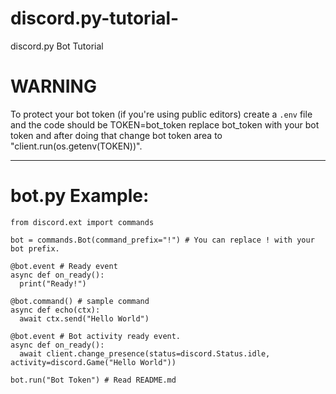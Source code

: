 # discord.py-tutorial-
discord.py Bot Tutorial


# WARNING
To protect your bot token (if you're using public editors) create a `.env` file and the code should be TOKEN=bot_token replace bot_token with your bot token and after doing that change bot token area to "client.run(os.getenv(TOKEN))".


----------------------------------------------------------------------------------------------------------------------------------------

# bot.py Example:

```import discord
from discord.ext import commands

bot = commands.Bot(command_prefix="!") # You can replace ! with your bot prefix.

@bot.event # Ready event
async def on_ready():
  print("Ready!")
  
@bot.command() # sample command
async def echo(ctx):
  await ctx.send("Hello World")
  
@bot.event # Bot activity ready event.
async def on_ready():
  await client.change_presence(status=discord.Status.idle, activity=discord.Game("Hello World"))

bot.run("Bot Token") # Read README.md
